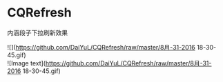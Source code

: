 # CQRefresh
内涵段子下拉刷新效果

![](https://github.com/DaiYuL/CQRefresh/raw/master/8月-31-2016 18-30-45.gif)  
![Image text](https://github.com/DaiYuL/CQRefresh/raw/master/8月-31-2016 18-30-45.gif)  
